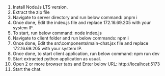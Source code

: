 1) Install NodeJs LTS version.
2) Extract the zip file
3) Navigate to server directory and run below command:
pnpm i
4) Once done, Edit the index.js file and replace 172.16.69.205 with your system IP.
5) To start, run below command:
node index.js
5) Navigate to client folder and run below commands:
npm i
6) Once done, Edit the src\components\main-chat.jsx file and replace 172.16.69.205 with your system IP. 
7) Once done, to start client application, run below command:
npm run dev
8) Start extracted python application as usual.
9) Open 2 or more browser tabs and Enter below URL:
http://localhost:5173
10) Start the chat.
